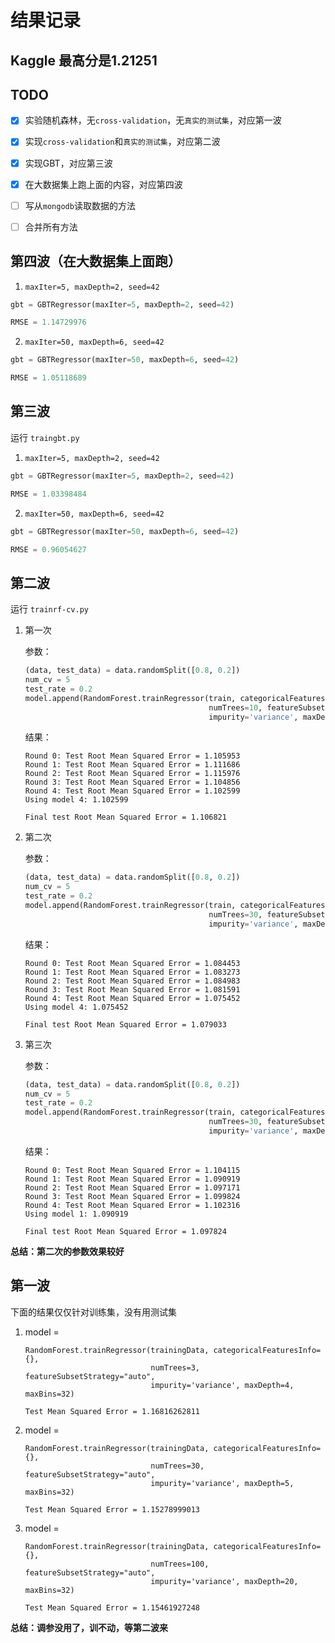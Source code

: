# 结果记录

## Kaggle 最高分是1.21251

## TODO

- [x] 实验随机森林，无`cross-validation`，无`真实的测试集`，对应第一波

- [x] 实现`cross-validation`和`真实的测试集`，对应第二波

- [x] 实现GBT，对应第三波

- [x] 在大数据集上跑上面的内容，对应第四波

- [ ] 写从`mongodb`读取数据的方法

- [ ] 合并所有方法

## 第四波（在大数据集上面跑）

1. `maxIter=5, maxDepth=2, seed=42`

```python
gbt = GBTRegressor(maxIter=5, maxDepth=2, seed=42)

RMSE = 1.14729976
```

2. `maxIter=50, maxDepth=6, seed=42`

```python
gbt = GBTRegressor(maxIter=50, maxDepth=6, seed=42)

RMSE = 1.05118689
```


## 第三波

运行 `traingbt.py`

1. `maxIter=5, maxDepth=2, seed=42`

```python
gbt = GBTRegressor(maxIter=5, maxDepth=2, seed=42)

RMSE = 1.03398484
```

2. `maxIter=50, maxDepth=6, seed=42`

```python
gbt = GBTRegressor(maxIter=50, maxDepth=6, seed=42)

RMSE = 0.96054627
```

## 第二波

运行 `trainrf-cv.py`

1. 第一次

    参数：

    ```python
    (data, test_data) = data.randomSplit([0.8, 0.2])
    num_cv = 5
    test_rate = 0.2
    model.append(RandomForest.trainRegressor(train, categoricalFeaturesInfo={},
                                             numTrees=10, featureSubsetStrategy="auto",
                                             impurity='variance', maxDepth=10, maxBins=32))
    ```

    结果：

    ```
    Round 0: Test Root Mean Squared Error = 1.105953
    Round 1: Test Root Mean Squared Error = 1.111686
    Round 2: Test Root Mean Squared Error = 1.115976
    Round 3: Test Root Mean Squared Error = 1.104856
    Round 4: Test Root Mean Squared Error = 1.102599
    Using model 4: 1.102599

    Final test Root Mean Squared Error = 1.106821
    ```

2. 第二次

    参数：

    ```python
    (data, test_data) = data.randomSplit([0.8, 0.2])
    num_cv = 5
    test_rate = 0.2
    model.append(RandomForest.trainRegressor(train, categoricalFeaturesInfo={},
                                             numTrees=30, featureSubsetStrategy="auto",
                                             impurity='variance', maxDepth=5, maxBins=32))
    ```

    结果：

    ```
    Round 0: Test Root Mean Squared Error = 1.084453
    Round 1: Test Root Mean Squared Error = 1.083273
    Round 2: Test Root Mean Squared Error = 1.084983
    Round 3: Test Root Mean Squared Error = 1.081591
    Round 4: Test Root Mean Squared Error = 1.075452
    Using model 4: 1.075452

    Final test Root Mean Squared Error = 1.079033
    ```

3. 第三次

    参数：

    ```python
    (data, test_data) = data.randomSplit([0.8, 0.2])
    num_cv = 5
    test_rate = 0.2
    model.append(RandomForest.trainRegressor(train, categoricalFeaturesInfo={},
                                             numTrees=30, featureSubsetStrategy="auto",
                                             impurity='variance', maxDepth=10, maxBins=32))
    ```

    结果：

    ```
    Round 0: Test Root Mean Squared Error = 1.104115
    Round 1: Test Root Mean Squared Error = 1.090919
    Round 2: Test Root Mean Squared Error = 1.097171
    Round 3: Test Root Mean Squared Error = 1.099824
    Round 4: Test Root Mean Squared Error = 1.102316
    Using model 1: 1.090919

    Final test Root Mean Squared Error = 1.097824
    ```

**总结：第二次的参数效果较好**

## 第一波 

下面的结果仅仅针对训练集，没有用测试集

1. model = 

    ```
    RandomForest.trainRegressor(trainingData, categoricalFeaturesInfo={},
                                numTrees=3, featureSubsetStrategy="auto",
                                impurity='variance', maxDepth=4, maxBins=32)

    Test Mean Squared Error = 1.16816262811
    ```

2. model = 

    ```
    RandomForest.trainRegressor(trainingData, categoricalFeaturesInfo={},
                                numTrees=30, featureSubsetStrategy="auto",
                                impurity='variance', maxDepth=5, maxBins=32)
                                      
    Test Mean Squared Error = 1.15278999013
    ```
    
3. model = 

    ```
    RandomForest.trainRegressor(trainingData, categoricalFeaturesInfo={},
                                numTrees=100, featureSubsetStrategy="auto",
                                impurity='variance', maxDepth=20, maxBins=32)
                                       
    Test Mean Squared Error = 1.15461927248
    ```

**总结：调参没用了，训不动，等第二波来**
